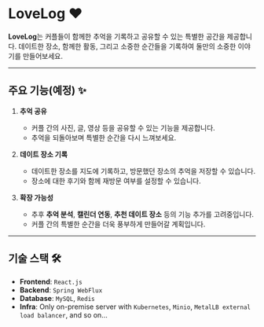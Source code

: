 # LoveLog ❤️
**LoveLog**는 커플들이 함께한 추억을 기록하고 공유할 수 있는 특별한 공간을 제공합니다. 데이트한 장소, 함께한 활동, 그리고 소중한 순간들을 기록하여 둘만의 소중한 이야기를 만들어보세요.

---

## 주요 기능(예정) ✨
1. **추억 공유**
    - 커플 간의 사진, 글, 영상 등을 공유할 수 있는 기능을 제공합니다.
    - 추억을 되돌아보며 특별한 순간을 다시 느껴보세요.

2. **데이트 장소 기록**
    - 데이트한 장소를 지도에 기록하고, 방문했던 장소의 추억을 저장할 수 있습니다.
    - 장소에 대한 후기와 함께 재방문 여부를 설정할 수 있습니다.

3. **확장 가능성**
    - 추후 **추억 분석**, **캘린더 연동**, **추천 데이트 장소** 등의 기능 추가를 고려중입니다.
    - 커플 간의 특별한 순간을 더욱 풍부하게 만들어갈 계획입니다.

---

## 기술 스택 🛠️
- **Frontend**: `React.js`
- **Backend**: `Spring WebFlux`
- **Database**: `MySQL`, `Redis`
- **Infra**: Only on-premise server with `Kubernetes`, `Minio`, `MetalLB external load balancer`, and so on...

